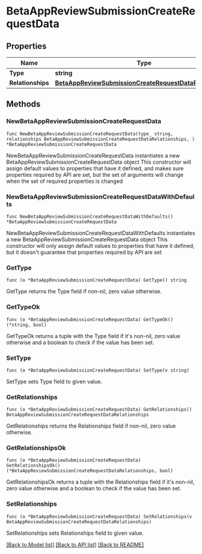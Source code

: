 # BetaAppReviewSubmissionCreateRequestData

## Properties

Name | Type | Description | Notes
------------ | ------------- | ------------- | -------------
**Type** | **string** |  | 
**Relationships** | [**BetaAppReviewSubmissionCreateRequestDataRelationships**](BetaAppReviewSubmissionCreateRequestDataRelationships.md) |  | 

## Methods

### NewBetaAppReviewSubmissionCreateRequestData

`func NewBetaAppReviewSubmissionCreateRequestData(type_ string, relationships BetaAppReviewSubmissionCreateRequestDataRelationships, ) *BetaAppReviewSubmissionCreateRequestData`

NewBetaAppReviewSubmissionCreateRequestData instantiates a new BetaAppReviewSubmissionCreateRequestData object
This constructor will assign default values to properties that have it defined,
and makes sure properties required by API are set, but the set of arguments
will change when the set of required properties is changed

### NewBetaAppReviewSubmissionCreateRequestDataWithDefaults

`func NewBetaAppReviewSubmissionCreateRequestDataWithDefaults() *BetaAppReviewSubmissionCreateRequestData`

NewBetaAppReviewSubmissionCreateRequestDataWithDefaults instantiates a new BetaAppReviewSubmissionCreateRequestData object
This constructor will only assign default values to properties that have it defined,
but it doesn't guarantee that properties required by API are set

### GetType

`func (o *BetaAppReviewSubmissionCreateRequestData) GetType() string`

GetType returns the Type field if non-nil, zero value otherwise.

### GetTypeOk

`func (o *BetaAppReviewSubmissionCreateRequestData) GetTypeOk() (*string, bool)`

GetTypeOk returns a tuple with the Type field if it's non-nil, zero value otherwise
and a boolean to check if the value has been set.

### SetType

`func (o *BetaAppReviewSubmissionCreateRequestData) SetType(v string)`

SetType sets Type field to given value.


### GetRelationships

`func (o *BetaAppReviewSubmissionCreateRequestData) GetRelationships() BetaAppReviewSubmissionCreateRequestDataRelationships`

GetRelationships returns the Relationships field if non-nil, zero value otherwise.

### GetRelationshipsOk

`func (o *BetaAppReviewSubmissionCreateRequestData) GetRelationshipsOk() (*BetaAppReviewSubmissionCreateRequestDataRelationships, bool)`

GetRelationshipsOk returns a tuple with the Relationships field if it's non-nil, zero value otherwise
and a boolean to check if the value has been set.

### SetRelationships

`func (o *BetaAppReviewSubmissionCreateRequestData) SetRelationships(v BetaAppReviewSubmissionCreateRequestDataRelationships)`

SetRelationships sets Relationships field to given value.



[[Back to Model list]](../README.md#documentation-for-models) [[Back to API list]](../README.md#documentation-for-api-endpoints) [[Back to README]](../README.md)


